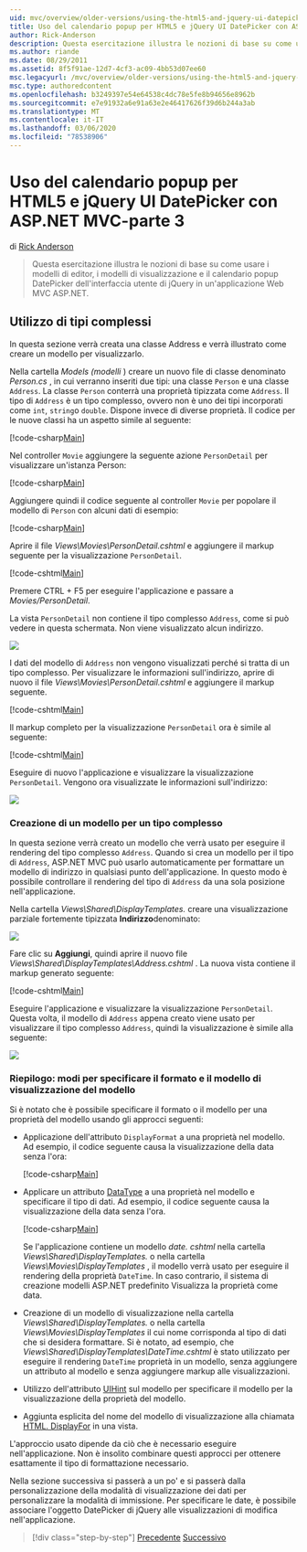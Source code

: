 ```yaml
---
uid: mvc/overview/older-versions/using-the-html5-and-jquery-ui-datepicker-popup-calendar-with-aspnet-mvc/using-the-html5-and-jquery-ui-datepicker-popup-calendar-with-aspnet-mvc-part-3
title: Uso del calendario popup per HTML5 e jQuery UI DatePicker con ASP.NET MVC-parte 3 | Microsoft Docs
author: Rick-Anderson
description: Questa esercitazione illustra le nozioni di base su come usare i modelli di editor, i modelli di visualizzazione e il calendario popup DatePicker dell'interfaccia utente di jQuery in un ASP.NET MV...
ms.author: riande
ms.date: 08/29/2011
ms.assetid: 8f5f91ae-12d7-4cf3-ac09-4bb53d07ee60
msc.legacyurl: /mvc/overview/older-versions/using-the-html5-and-jquery-ui-datepicker-popup-calendar-with-aspnet-mvc/using-the-html5-and-jquery-ui-datepicker-popup-calendar-with-aspnet-mvc-part-3
msc.type: authoredcontent
ms.openlocfilehash: b3249397e54e64538c4dc78e5fe8b94656e8962b
ms.sourcegitcommit: e7e91932a6e91a63e2e46417626f39d6b244a3ab
ms.translationtype: MT
ms.contentlocale: it-IT
ms.lasthandoff: 03/06/2020
ms.locfileid: "78538906"
---
```

# <a name="using-the-html5-and-jquery-ui-datepicker-popup-calendar-with-aspnet-mvc---part-3"></a>Uso del calendario popup per HTML5 e jQuery UI DatePicker con ASP.NET MVC-parte 3

di [Rick Anderson](https://twitter.com/RickAndMSFT)

> Questa esercitazione illustra le nozioni di base su come usare i modelli di editor, i modelli di visualizzazione e il calendario popup DatePicker dell'interfaccia utente di jQuery in un'applicazione Web MVC ASP.NET.

## <a name="working-with-complex-types"></a>Utilizzo di tipi complessi

In questa sezione verrà creata una classe Address e verrà illustrato come creare un modello per visualizzarlo.

Nella cartella *Models (modelli* ) creare un nuovo file di classe denominato *Person.cs* , in cui verranno inseriti due tipi: una classe `Person` e una classe `Address`. La classe `Person` conterrà una proprietà tipizzata come `Address`. Il tipo di `Address` è un tipo complesso, ovvero non è uno dei tipi incorporati come `int`, `string`o `double`. Dispone invece di diverse proprietà. Il codice per le nuove classi ha un aspetto simile al seguente:

[!code-csharp[Main](using-the-html5-and-jquery-ui-datepicker-popup-calendar-with-aspnet-mvc-part-3/samples/sample1.cs)]

Nel controller `Movie` aggiungere la seguente azione `PersonDetail` per visualizzare un'istanza Person:

[!code-csharp[Main](using-the-html5-and-jquery-ui-datepicker-popup-calendar-with-aspnet-mvc-part-3/samples/sample2.cs)]

Aggiungere quindi il codice seguente al controller `Movie` per popolare il modello di `Person` con alcuni dati di esempio:

[!code-csharp[Main](using-the-html5-and-jquery-ui-datepicker-popup-calendar-with-aspnet-mvc-part-3/samples/sample3.cs)]

Aprire il file *Views\Movies\PersonDetail.cshtml* e aggiungere il markup seguente per la visualizzazione `PersonDetail`.

[!code-cshtml[Main](using-the-html5-and-jquery-ui-datepicker-popup-calendar-with-aspnet-mvc-part-3/samples/sample4.cshtml)]

Premere CTRL + F5 per eseguire l'applicazione e passare a *Movies/PersonDetail*.

La vista `PersonDetail` non contiene il tipo complesso `Address`, come si può vedere in questa schermata. Non viene visualizzato alcun indirizzo.

![](using-the-html5-and-jquery-ui-datepicker-popup-calendar-with-aspnet-mvc-part-3/_static/image1.png)

I dati del modello di `Address` non vengono visualizzati perché si tratta di un tipo complesso. Per visualizzare le informazioni sull'indirizzo, aprire di nuovo il file *Views\Movies\PersonDetail.cshtml* e aggiungere il markup seguente.

[!code-cshtml[Main](using-the-html5-and-jquery-ui-datepicker-popup-calendar-with-aspnet-mvc-part-3/samples/sample5.cshtml)]

Il markup completo per la visualizzazione `PersonDetail` ora è simile al seguente:

[!code-cshtml[Main](using-the-html5-and-jquery-ui-datepicker-popup-calendar-with-aspnet-mvc-part-3/samples/sample6.cshtml)]

Eseguire di nuovo l'applicazione e visualizzare la visualizzazione `PersonDetail`. Vengono ora visualizzate le informazioni sull'indirizzo:

![](using-the-html5-and-jquery-ui-datepicker-popup-calendar-with-aspnet-mvc-part-3/_static/image2.png)

### <a name="creating-a-template-for-a-complex-type"></a>Creazione di un modello per un tipo complesso

In questa sezione verrà creato un modello che verrà usato per eseguire il rendering del tipo complesso `Address`. Quando si crea un modello per il tipo di `Address`, ASP.NET MVC può usarlo automaticamente per formattare un modello di indirizzo in qualsiasi punto dell'applicazione. In questo modo è possibile controllare il rendering del tipo di `Address` da una sola posizione nell'applicazione.

Nella cartella *Views\Shared\DisplayTemplates.* creare una visualizzazione parziale fortemente tipizzata **Indirizzo**denominato:

![](using-the-html5-and-jquery-ui-datepicker-popup-calendar-with-aspnet-mvc-part-3/_static/image3.png)

Fare clic su **Aggiungi**, quindi aprire il nuovo file *Views\Shared\DisplayTemplates\Address.cshtml* . La nuova vista contiene il markup generato seguente:

[!code-cshtml[Main](using-the-html5-and-jquery-ui-datepicker-popup-calendar-with-aspnet-mvc-part-3/samples/sample7.cshtml)]

Eseguire l'applicazione e visualizzare la visualizzazione `PersonDetail`. Questa volta, il modello di `Address` appena creato viene usato per visualizzare il tipo complesso `Address`, quindi la visualizzazione è simile alla seguente:

![](using-the-html5-and-jquery-ui-datepicker-popup-calendar-with-aspnet-mvc-part-3/_static/image4.png)

### <a name="summary-ways-to-specify-the-model-display-format-and-template"></a>Riepilogo: modi per specificare il formato e il modello di visualizzazione del modello

Si è notato che è possibile specificare il formato o il modello per una proprietà del modello usando gli approcci seguenti:

- Applicazione dell'attributo `DisplayFormat` a una proprietà nel modello. Ad esempio, il codice seguente causa la visualizzazione della data senza l'ora:

    [!code-csharp[Main](using-the-html5-and-jquery-ui-datepicker-popup-calendar-with-aspnet-mvc-part-3/samples/sample8.cs)]
- Applicare un attributo [DataType](https://msdn.microsoft.com/library/system.componentmodel.dataannotations.datatype.aspx) a una proprietà nel modello e specificare il tipo di dati. Ad esempio, il codice seguente causa la visualizzazione della data senza l'ora.

    [!code-csharp[Main](using-the-html5-and-jquery-ui-datepicker-popup-calendar-with-aspnet-mvc-part-3/samples/sample9.cs)]

    Se l'applicazione contiene un modello *date. cshtml* nella cartella *Views\Shared\DisplayTemplates.* o nella cartella *Views\Movies\DisplayTemplates* , il modello verrà usato per eseguire il rendering della proprietà `DateTime`. In caso contrario, il sistema di creazione modelli ASP.NET predefinito Visualizza la proprietà come data.
- Creazione di un modello di visualizzazione nella cartella *Views\Shared\DisplayTemplates.* o nella cartella *Views\Movies\DisplayTemplates* il cui nome corrisponda al tipo di dati che si desidera formattare. Si è notato, ad esempio, che *Views\Shared\DisplayTemplates\DateTime.cshtml* è stato utilizzato per eseguire il rendering `DateTime` proprietà in un modello, senza aggiungere un attributo al modello e senza aggiungere markup alle visualizzazioni.
- Utilizzo dell'attributo [UIHint](https://msdn.microsoft.com/library/system.componentmodel.dataannotations.uihintattribute.uihint.aspx) sul modello per specificare il modello per la visualizzazione della proprietà del modello.
- Aggiunta esplicita del nome del modello di visualizzazione alla chiamata [HTML. DisplayFor](https://msdn.microsoft.com/library/ee407420.aspx) in una vista.

L'approccio usato dipende da ciò che è necessario eseguire nell'applicazione. Non è insolito combinare questi approcci per ottenere esattamente il tipo di formattazione necessario.

Nella sezione successiva si passerà a un po' e si passerà dalla personalizzazione della modalità di visualizzazione dei dati per personalizzare la modalità di immissione. Per specificare le date, è possibile associare l'oggetto DatePicker di jQuery alle visualizzazioni di modifica nell'applicazione.

> [!div class="step-by-step"]
> [Precedente](using-the-html5-and-jquery-ui-datepicker-popup-calendar-with-aspnet-mvc-part-2.md)
> [Successivo](using-the-html5-and-jquery-ui-datepicker-popup-calendar-with-aspnet-mvc-part-4.md)
